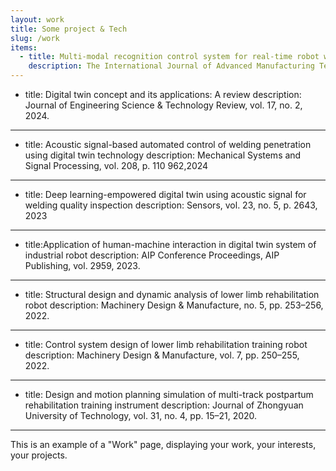 ```yaml
---
layout: work
title: Some project & Tech
slug: /work
items:
  - title: Multi-modal recognition control system for real-time robot welding penetration control and quality enhancement
    description: The International Journal of Advanced Manufacturing Technology, vol. 135, no. 9, pp. 4359–4378, 2024.
---
```

  - title: Digital twin concept and its applications: A review
    description: Journal of Engineering Science & Technology Review, vol. 17, no. 2, 2024.
---
  - title: Acoustic signal-based automated control of welding penetration using digital twin technology
    description: Mechanical Systems and Signal Processing, vol. 208, p. 110 962,2024
---
  - title: Deep learning-empowered digital twin using acoustic signal for welding quality inspection
    description: Sensors, vol. 23, no. 5, p. 2643, 2023
---
  - title:Application of human-machine interaction in digital twin system of industrial robot
    description: AIP Conference Proceedings, AIP Publishing, vol. 2959, 2023.
---
  - title: Structural design and dynamic analysis of lower limb rehabilitation robot
    description: Machinery Design & Manufacture, no. 5, pp. 253–256, 2022.
---
  - title: Control system design of lower limb rehabilitation training robot
    description: Machinery Design & Manufacture, vol. 7, pp. 250–255, 2022.
---
  - title: Design and motion planning simulation of multi-track postpartum rehabilitation training instrument
    description: Journal of Zhongyuan University of Technology, vol. 31, no. 4, pp. 15–21, 2020.
---

This is an example of a "Work" page, displaying your work, your interests, your projects.
<br />
<br />
